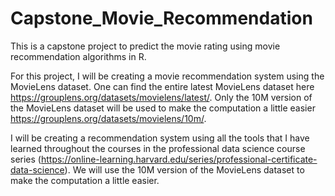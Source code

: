 # Capstone_Movie_Recommendation
This is a capstone project to predict the movie rating using movie recommendation algorithms in R.


For this project, I will be creating a movie recommendation system using the MovieLens dataset. One can find the entire latest MovieLens dataset here <https://grouplens.org/datasets/movielens/latest/>. Only the 10M version of the MovieLens dataset will be used to make the computation a little easier <https://grouplens.org/datasets/movielens/10m/>. 


I will be creating a recommendation system using all the tools that I have learned throughout the courses in the professional data science course series (<https://online-learning.harvard.edu/series/professional-certificate-data-science>). We will use the 10M version of the MovieLens dataset to make the computation a little easier.
